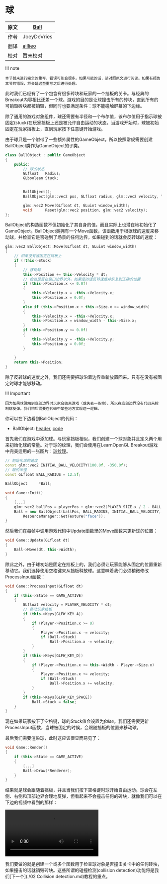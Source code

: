 # 球

原文     | [Ball](https://learnopengl.com/#!In-Practice/2D-Game/Collisions/Ball)
      ---|---
作者     | JoeyDeVries
翻译     | [aillieo](https://github.com/aillieo)
校对     | 暂未校对

!!! note

	本节暂未进行完全的重写，错误可能会很多。如果可能的话，请对照原文进行阅读。如果有报告本节的错误，将会延迟至重写之后进行处理。

此时我们已经有了一个包含有很多砖块和玩家的一个挡板的关卡。与经典的Breakout内容相比还差一个球。游戏的目的是让球撞击所有的砖块，直到所有的可销毁砖块都被销毁，但同时也要满足条件：球不能碰触屏幕的下边缘。

除了通用的游戏对象组件，球还需要有半径和一个布尔值，该布尔值用于指示球被固定(<def>stuck</def>)在玩家挡板上还是被允许自由运动的状态。当游戏开始时，球被初始固定在玩家挡板上，直到玩家按下任意键开始游戏。

由于球只是一个附带了一些额外属性的<fun>GameObject</fun>，所以按照常规需要创建<fun>BallObject</fun>类作为<fun>GameObject</fun>的子类。

```c++
class BallObject : public GameObject
{
    public:
        // 球的状态	
        GLfloat   Radius;
        GLboolean Stuck;
  

        BallObject();
        BallObject(glm::vec2 pos, GLfloat radius, glm::vec2 velocity, Texture2D sprite);

        glm::vec2 Move(GLfloat dt, GLuint window_width);
        void      Reset(glm::vec2 position, glm::vec2 velocity);
}; 
```

<fun>BallObject</fun>的构造函数不但初始化了其自身的值，而且实际上也潜在地初始化了<fun>GameObject</fun>。<fun>BallObject</fun>类拥有一个<fun>Move</fun>函数，该函数用于根据球的速度来移动球，并检查它是否碰到了场景的任何边界，如果碰到的话就会反转球的速度：


```c++
glm::vec2 BallObject::Move(GLfloat dt, GLuint window_width)
{
    // 如果没有被固定在挡板上
    if (!this->Stuck)
    { 
        // 移动球
        this->Position += this->Velocity * dt;
        // 检查是否在窗口边界以外，如果是的话反转速度并恢复到正确的位置
        if (this->Position.x <= 0.0f)
        {
            this->Velocity.x = -this->Velocity.x;
            this->Position.x = 0.0f;
        }
        else if (this->Position.x + this->Size.x >= window_width)
        {
            this->Velocity.x = -this->Velocity.x;
            this->Position.x = window_width - this->Size.x;
        }
        if (this->Position.y <= 0.0f)
        {
            this->Velocity.y = -this->Velocity.y;
            this->Position.y = 0.0f;
        }
      
    }
    return this->Position;
}  
```

除了反转球的速度之外，我们还需要把球沿着边界重新放置回来。只有在没有被固定时球才能够移动。

!!! Important

	因为如果球碰触到底部边界时玩家会结束游戏（或失去一条命），所以在底部边界没有代码来控制球反弹。我们稍后需要在代码中某些地方实现这一逻辑。

你可以在下边看到<fun>BallObject</fun>的代码：

- BallObject: [header](https://learnopengl.com/code_viewer.php?code=in-practice/breakout/ball_object_collisions.h), [code](https://learnopengl.com/code_viewer.php?code=in-practice/breakout/ball_object_collisions)


首先我们在游戏中添加球。与玩家挡板相似，我们创建一个球对象并且定义两个用来初始化球的常量。对于球的纹理，我们会使用在LearnOpenGL Breakout游戏中完美适用的一张图片：[球纹理](../../../../img/06/Breakout/05/01/awesomeface.png)。

```c++
// 初始化球的速度
const glm::vec2 INITIAL_BALL_VELOCITY(100.0f, -350.0f);
// 球的半径
const GLfloat BALL_RADIUS = 12.5f;
  
BallObject     *Ball; 
  
void Game::Init()
{
    [...]
    glm::vec2 ballPos = playerPos + glm::vec2(PLAYER_SIZE.x / 2 - BALL_RADIUS, -BALL_RADIUS * 2);
    Ball = new BallObject(ballPos, BALL_RADIUS, INITIAL_BALL_VELOCITY,
        ResourceManager::GetTexture("face"));
}
```
然后我们在每帧中调用游戏代码中<fun>Update</fun>函数里的<fun>Move</fun>函数来更新球的位置：

```c++
void Game::Update(GLfloat dt)
{
    Ball->Move(dt, this->Width);
}  
```

除此之外，由于球初始是固定在挡板上的，我们必须让玩家能够从固定的位置重新移动它。我们选择使用空格键来从挡板释放球。这意味着我们必须稍微修改<fun>ProcessInput</fun>函数：

```c++
void Game::ProcessInput(GLfloat dt)
{
    if (this->State == GAME_ACTIVE)
    {
        GLfloat velocity = PLAYER_VELOCITY * dt;
        // 移动玩家挡板
        if (this->Keys[GLFW_KEY_A])
        {
            if (Player->Position.x >= 0)
            {
                Player->Position.x -= velocity;
                if (Ball->Stuck)
                    Ball->Position.x -= velocity;
            }
        }
        if (this->Keys[GLFW_KEY_D])
        {
            if (Player->Position.x <= this->Width - Player->Size.x)
            {
                Player->Position.x += velocity;
                if (Ball->Stuck)
                    Ball->Position.x += velocity;
            }
        }
        if (this->Keys[GLFW_KEY_SPACE])
            Ball->Stuck = false;
    }
}
```

现在如果玩家按下了空格键，球的<var>Stuck</var>值会设置为<var>false</var>。我们还需要更新<fun>ProcessInput</fun>函数，当球被固定的时候，会跟随挡板的位置来移动球。

最后我们需要渲染球，此时这应该很显而易见了：

```c++
void Game::Render()
{
    if (this->State == GAME_ACTIVE)
    {
        [...]
        Ball->Draw(*Renderer);
    }
}  
```

结果就是球会跟随着挡板，并且当我们按下空格键时球开始自由运动。球会在左侧、右侧和顶部边界合理地反弹，但看起来不会撞击任何的砖块，就像我们可以在下边的视频中看到的那样：

<video src="../../../../img/06/Breakout/05/01/no_collisions.mp4" controls="controls"></video>



我们要做的就是创建一个或多个函数用于检查球对象是否撞击关卡中的任何砖块，如果撞击的话就销毁砖块。这些所谓的碰撞检测(<def>collision detection</def>)功能将是我们[下一个](./02 Collision detection.md)教程的重点。

